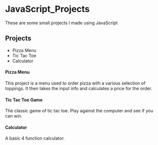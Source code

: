 # JavaScript_Projects
 These are some small projects I made using JavaScript

<h2> Projects</h2>
<ul>
			<li>Pizza Menu</li>
			<li>Tic Tac Toe</li>
			<li>Calculator</li>
			
</ul>

 <h4>Pizza Menu</h4>

 This project is a menu used to order pizza with a various selection of toppings. 
 It then takes the input info and calculates a price for the order.

<h4> Tic Tac Toe Game</h4>

 The classic game of tic tac toe. Play against the computer and see if you can win.

<h4> Calculator</h4>

 A basic 4 function calculator. 

